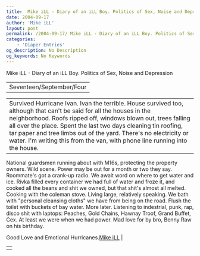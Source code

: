 ```yaml
---
title:  Mike iLL - Diary of an iLL Boy. Politics of Sex, Noise and Depression 
date: 2004-09-17
author: 'Mike iLL'
layout: post
permalink: /2004-09-17/ Mike iLL - Diary of an iLL Boy. Politics of Sex, Noise and Depression 
categories:
    - 'Diaper Entries'
og_description: No Description
og_keywords: No Keywords
---
```

<style>
body {
  background-color: ;
  color: ;
}
a {
  color: ;
}
a:active {
  color: ;
}
a:visited {
  color: ;
}
</style>

   Mike iLL - Diary of an iLL Boy. Politics of Sex, Noise and Depression     



|  |
| --- |
| Seventeen/September/Four |

  
  



|  |
| --- |
| Survived Hurricane Ivan. Ivan the terrible. House survived too, although that can't be said for all the houses in the neighborhood. Roofs ripped off, windows blown out, trees falling all over the place. Spent the last two days cleaning tin roofing, tar paper and tree limbs out of the yard. There's no electricity or water. I'm writing this from the van, with phone line running into the house.
National guardsmen running about with M16s, protecting the property owners. Wild scene. Power may be out for a month or two they say. Roommate's got a crank-up radio. We await word on where to get water and ice. Rivka filled every container we had full of water and froze it, and cooked all the beans and shit we owned, but that shit's almost all melted. Cooking with the coleman stove. Living large, relatively speaking. We bath with "personal cleansing cloths" we have from being on the road. Flush the toilet with buckets of bay water. More later.
Listening to indestrial, punk, rap, disco shit with laptops: Peaches, Gold Chains, Hawnay Troof, Grand Buffet, Cex. At least we were when we had power.
Mad love for by bro, Benny Raw on his birthday.

  Good Love and Emotional Hurricanes.[Mike iLL](mailto:mike@obliteration.com)
 |

   


|  |
| --- |
|   |

   
   
   
   
  

